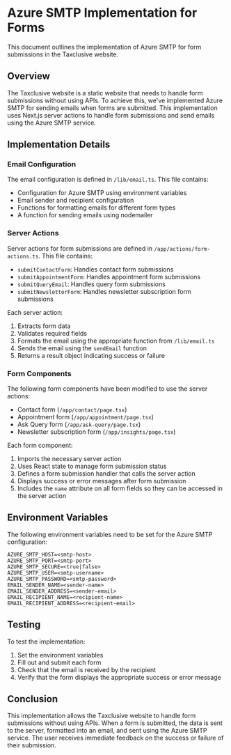 # Azure SMTP Implementation for Forms

This document outlines the implementation of Azure SMTP for form submissions in the Taxclusive website.

## Overview

The Taxclusive website is a static website that needs to handle form submissions without using APIs. To achieve this, we've implemented Azure SMTP for sending emails when forms are submitted. This implementation uses Next.js server actions to handle form submissions and send emails using the Azure SMTP service.

## Implementation Details

### Email Configuration

The email configuration is defined in `/lib/email.ts`. This file contains:

- Configuration for Azure SMTP using environment variables
- Email sender and recipient configuration
- Functions for formatting emails for different form types
- A function for sending emails using nodemailer

### Server Actions

Server actions for form submissions are defined in `/app/actions/form-actions.ts`. This file contains:

- `submitContactForm`: Handles contact form submissions
- `submitAppointmentForm`: Handles appointment form submissions
- `submitQueryEmail`: Handles query form submissions
- `submitNewsletterForm`: Handles newsletter subscription form submissions

Each server action:
1. Extracts form data
2. Validates required fields
3. Formats the email using the appropriate function from `/lib/email.ts`
4. Sends the email using the `sendEmail` function
5. Returns a result object indicating success or failure

### Form Components

The following form components have been modified to use the server actions:

- Contact form (`/app/contact/page.tsx`)
- Appointment form (`/app/appointment/page.tsx`)
- Ask Query form (`/app/ask-query/page.tsx`)
- Newsletter subscription form (`/app/insights/page.tsx`)

Each form component:
1. Imports the necessary server action
2. Uses React state to manage form submission status
3. Defines a form submission handler that calls the server action
4. Displays success or error messages after form submission
5. Includes the `name` attribute on all form fields so they can be accessed in the server action

## Environment Variables

The following environment variables need to be set for the Azure SMTP configuration:

```
AZURE_SMTP_HOST=<smtp-host>
AZURE_SMTP_PORT=<smtp-port>
AZURE_SMTP_SECURE=<true|false>
AZURE_SMTP_USER=<smtp-username>
AZURE_SMTP_PASSWORD=<smtp-password>
EMAIL_SENDER_NAME=<sender-name>
EMAIL_SENDER_ADDRESS=<sender-email>
EMAIL_RECIPIENT_NAME=<recipient-name>
EMAIL_RECIPIENT_ADDRESS=<recipient-email>
```

## Testing

To test the implementation:

1. Set the environment variables
2. Fill out and submit each form
3. Check that the email is received by the recipient
4. Verify that the form displays the appropriate success or error message

## Conclusion

This implementation allows the Taxclusive website to handle form submissions without using APIs. When a form is submitted, the data is sent to the server, formatted into an email, and sent using the Azure SMTP service. The user receives immediate feedback on the success or failure of their submission.